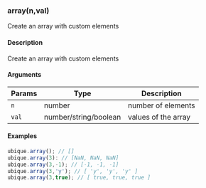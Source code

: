 ### array(n,val)

Create an array with custom elements


#### Description

Create an array with custom elements  



#### Arguments

|Params|Type|Description
|---------|----|-----------
|`n` | number | number of elements
|`val` | number/string/boolean | values of the array


#### Examples

```js
ubique.array(); // []
ubique.array(3): // [NaN, NaN, NaN]
ubique.array(3,-1); // [-1, -1, -1]
ubique.array(3,'y'); // [ 'y', 'y', 'y' ]
ubique.array(3,true); // [ true, true, true ]
```


